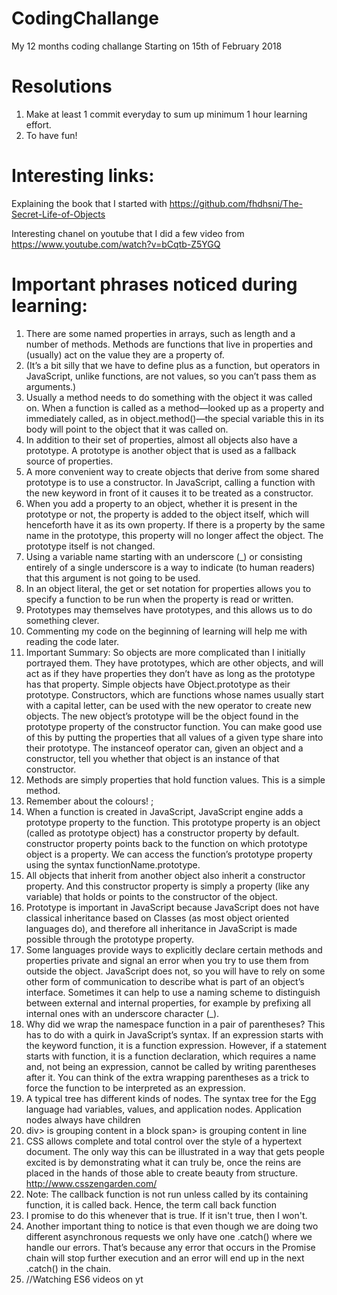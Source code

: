 # CodingChallange

My 12 months coding challange
Starting on 15th of February 2018

# Resolutions

1.  Make at least 1 commit everyday to sum up minimum 1 hour learning effort.
2.  To have fun!

# Interesting links:

Explaining the book that I started with
https://github.com/fhdhsni/The-Secret-Life-of-Objects

Interesting chanel on youtube that I did a few video from
https://www.youtube.com/watch?v=bCqtb-Z5YGQ

# Important phrases noticed during learning:

1.  There are some named properties in arrays, such as length and a number
    of methods. Methods are functions that live in properties and (usually)
    act on the value they are a property of.
2.  (It’s a bit silly that we have to define plus as a function, but operators
    in JavaScript, unlike functions, are not values, so you can’t pass them
    as arguments.)
3.  Usually a method needs to do something with the object it was called
    on. When a function is called as a method—looked up as a property and
    immediately called, as in object.method()—the special variable this in its
    body will point to the object that it was called on.
4.  In addition to their set of properties,
    almost all objects also have a prototype. A prototype is another object
    that is used as a fallback source of properties.
5.  A more convenient way to create objects that derive from some shared
    prototype is to use a constructor. In JavaScript, calling a function with
    the new keyword in front of it causes it to be treated as a constructor.
6.  When you add a property to an object, whether it is present in the
    prototype or not, the property is added to the object itself, which will
    henceforth have it as its own property. If there is a property by the same
    name in the prototype, this property will no longer affect the object. The
    prototype itself is not changed.
7.  Using a variable name starting with an underscore (\_) or consisting
    entirely of a single underscore is a way to indicate (to human readers)
    that this argument is not going to be used.
8.  In an object literal, the get or set notation for properties allows you
    to specify a function to be run when the property is read or written.
9.  Prototypes may themselves have prototypes, and
    this allows us to do something clever.
10. Commenting my code on the beginning of learning will help me with
    reading the code later.
11. Important Summary:
    So objects are more complicated than I initially portrayed them. They
    have prototypes, which are other objects, and will act as if they have
    properties they don’t have as long as the prototype has that property.
    Simple objects have Object.prototype as their prototype.
    Constructors, which are functions whose names usually start with a
    capital letter, can be used with the new operator to create new objects.
    The new object’s prototype will be the object found in the prototype
    property of the constructor function. You can make good use of this by
    putting the properties that all values of a given type share into their prototype.
    The instanceof operator can, given an object and a constructor,
    tell you whether that object is an instance of that constructor.
12. Methods are simply properties that hold function values. This is a simple
    method.
13. Remember about the colours! ;
14. When a function is created in JavaScript, JavaScript engine adds a prototype property to the function. This prototype property is an object (called as prototype object) has a constructor property by default. constructor property points back to the function on which prototype object is a property. We can access the function’s prototype property using the syntax functionName.prototype.
15. All objects that inherit from another object also inherit a constructor property. And this constructor property is simply a property (like any variable) that holds or points to the constructor of the object.
16. Prototype is important in JavaScript because JavaScript does not have classical inheritance based on Classes (as most object oriented languages do), and therefore all inheritance in JavaScript is made possible through the prototype property.
17. Some languages provide ways to
    explicitly declare certain methods and properties private and signal an
    error when you try to use them from outside the object. JavaScript does
    not, so you will have to rely on some other form of communication to
    describe what is part of an object’s interface. Sometimes it can help
    to use a naming scheme to distinguish between external and internal
    properties, for example by prefixing all internal ones with an underscore
    character (\_).
18. Why did we wrap the namespace function in a pair of parentheses?
    This has to do with a quirk in JavaScript’s syntax. If an expression
    starts with the keyword function, it is a function expression. However,
    if a statement starts with function, it is a function declaration, which
    requires a name and, not being an expression, cannot be called by writing
    parentheses after it. You can think of the extra wrapping parentheses as
    a trick to force the function to be interpreted as an expression.
19. A typical tree has different kinds of nodes. The syntax tree for the
    Egg language had variables, values, and application nodes. Application
    nodes always have children
20. div> is grouping content in a block span> is grouping content in line
21. CSS allows complete and total control over the style of a hypertext document. The only way this can be illustrated in a way that gets people excited is by demonstrating what it can truly be, once the reins are placed in the hands of those able to create beauty from structure. http://www.csszengarden.com/
22. Note: The callback function is not run unless called by its containing function, it is called back. Hence, the term call back function
23. I promise to do this whenever that is true. If it isn't true, then I won't.
24. Another important thing to notice is that even though we are doing two different asynchronous requests we only have one .catch() where we handle our errors. That’s because any error that occurs in the Promise chain will stop further execution and an error will end up in the next .catch() in the chain.
25. //Watching ES6 videos on yt
